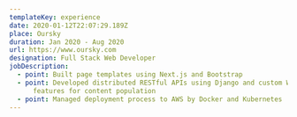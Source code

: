 ```yaml
---
templateKey: experience
date: 2020-01-12T22:07:29.189Z
place: Oursky
duration: Jan 2020 - Aug 2020
url: https://www.oursky.com
designation: Full Stack Web Developer
jobDescription:
  - point: Built page templates using Next.js and Bootstrap
  - point: Developed distributed RESTful APIs using Django and custom Wagtail
      features for content population
  - point: Managed deployment process to AWS by Docker and Kubernetes
---
```


